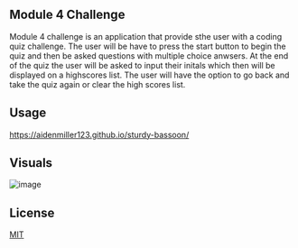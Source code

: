 ## Module 4 Challenge

Module 4 challenge is an application that provide sthe user with a coding quiz challenge. The user will be have to press the start button to begin the quiz and then be asked questions with multiple choice anwsers. At the end of the quiz the user will be asked to input their initals which then will be displayed on a highscores list. The user will have the option to go back and take the quiz again or clear the high scores list.


## Usage
https://aidenmiller123.github.io/sturdy-bassoon/


## Visuals
![image](https://user-images.githubusercontent.com/123018143/226742072-2f627ba1-6648-4ffd-8377-369a19967c4a.png)


## License

[MIT](https://choosealicense.com/licenses/mit/)

